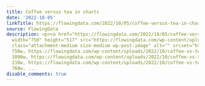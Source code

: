 ```yaml
---
title: Coffee versus tea in charts
date: '2022-10-05'
linkTitle: https://flowingdata.com/2022/10/05/coffee-versus-tea-in-charts/
source: FlowingData
description: <p><a href="https://flowingdata.com/2022/10/05/coffee-versus-tea-in-charts/"><img
  width="750" height="517" src="https://flowingdata.com/wp-content/uploads/2022/10/coffee-vs-tea-750x517.png"
  class="attachment-medium size-medium wp-post-image" alt="" srcset="https://flowingdata.com/wp-content/uploads/2022/10/coffee-vs-tea-750x517.png
  750w, https://flowingdata.com/wp-content/uploads/2022/10/coffee-vs-tea-1090x751.png
  1090w, https://flowingdata.com/wp-content/uploads/2022/10/coffee-vs-tea-210x145.png
  210w, https://flowingdata.com/wp-content/uploads/2022/10/coffee-vs-tea-768x529.png
  768w, ...
disable_comments: true
---
```

<p><a href="https://flowingdata.com/2022/10/05/coffee-versus-tea-in-charts/"><img width="750" height="517" src="https://flowingdata.com/wp-content/uploads/2022/10/coffee-vs-tea-750x517.png" class="attachment-medium size-medium wp-post-image" alt="" srcset="https://flowingdata.com/wp-content/uploads/2022/10/coffee-vs-tea-750x517.png 750w, https://flowingdata.com/wp-content/uploads/2022/10/coffee-vs-tea-1090x751.png 1090w, https://flowingdata.com/wp-content/uploads/2022/10/coffee-vs-tea-210x145.png 210w, https://flowingdata.com/wp-content/uploads/2022/10/coffee-vs-tea-768x529.png 768w, ...